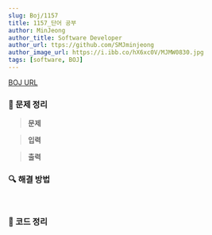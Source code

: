 ```yaml
---
slug: Boj/1157
title: 1157_단어 공부
author: MinJeong
author_title: Software Developer
author_url: ttps://github.com/SMJminjeong
author_image_url: https://i.ibb.co/hX6xc0V/MJMW0830.jpg
tags: [software, BOJ]
---
```


[BOJ URL](https://www.acmicpc.net/problem/1157)

### 📢 문제 정리
> **문제**
>
> 


> **입력**
>
> 


> **출력**
>
> 

[//]: # (![1316.png]&#40;../BojImgs/1316/1316.png&#41;)

### 🔍 해결 방법


<br/>

### 📌 코드 정리

```java

```